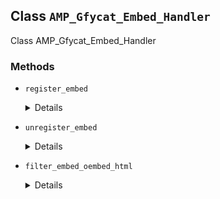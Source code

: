 ## Class `AMP_Gfycat_Embed_Handler`

Class AMP_Gfycat_Embed_Handler

### Methods
* `register_embed`

	<details>

	```php
	public register_embed()
	```

	Register embed.


	</details>
* `unregister_embed`

	<details>

	```php
	public unregister_embed()
	```

	Unregister embed.


	</details>
* `filter_embed_oembed_html`

	<details>

	```php
	public filter_embed_oembed_html( $return, $url, $attr )
	```

	Filter oEmbed HTML for Gfycat to prepare it for AMP.


	</details>
